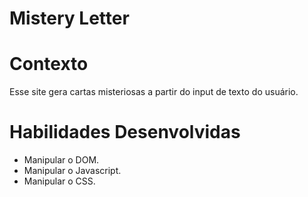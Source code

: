 # Mistery Letter

# Contexto
Esse site gera cartas misteriosas a partir do input de texto do usuário.

# Habilidades Desenvolvidas

- Manipular o DOM.
- Manipular o Javascript.
- Manipular o CSS.

<!--
 ## Técnologias usadas
--> 
